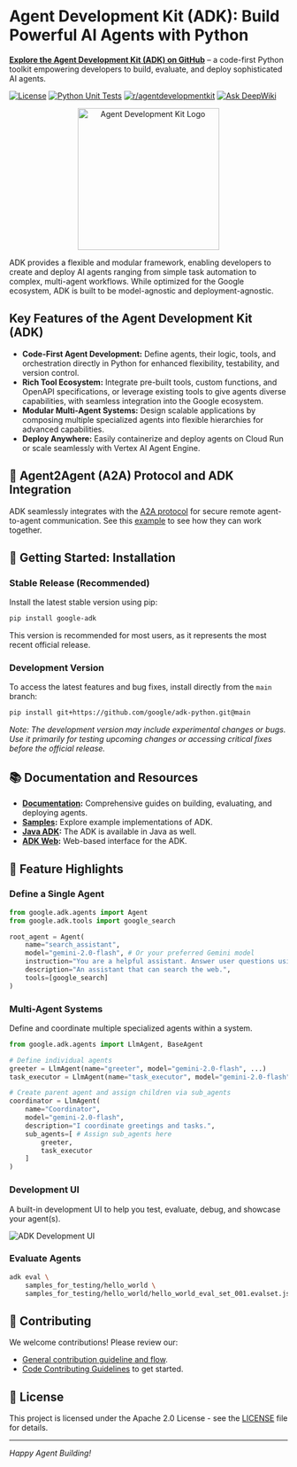 # Agent Development Kit (ADK): Build Powerful AI Agents with Python

**[Explore the Agent Development Kit (ADK) on GitHub](https://github.com/google/adk-python)** – a code-first Python toolkit empowering developers to build, evaluate, and deploy sophisticated AI agents.

[![License](https://img.shields.io/badge/License-Apache_2.0-blue.svg)](LICENSE)
[![Python Unit Tests](https://github.com/google/adk-python/actions/workflows/python-unit-tests.yml/badge.svg)](https://github.com/google/adk-python/actions/workflows/python-unit-tests.yml)
[![r/agentdevelopmentkit](https://img.shields.io/badge/Reddit-r%2Fagentdevelopmentkit-FF4500?style=flat&logo=reddit&logoColor=white)](https://www.reddit.com/r/agentdevelopmentkit/)
[![Ask DeepWiki](https://deepwiki.com/badge.svg)](https://deepwiki.com/google/adk-python)

<div align="center">
  <img src="https://raw.githubusercontent.com/google/adk-python/main/assets/agent-development-kit.png" width="256" alt="Agent Development Kit Logo">
</div>

ADK provides a flexible and modular framework, enabling developers to create and deploy AI agents ranging from simple task automation to complex, multi-agent workflows. While optimized for the Google ecosystem, ADK is built to be model-agnostic and deployment-agnostic.

## Key Features of the Agent Development Kit (ADK)

*   **Code-First Agent Development:** Define agents, their logic, tools, and orchestration directly in Python for enhanced flexibility, testability, and version control.
*   **Rich Tool Ecosystem:** Integrate pre-built tools, custom functions, and OpenAPI specifications, or leverage existing tools to give agents diverse capabilities, with seamless integration into the Google ecosystem.
*   **Modular Multi-Agent Systems:** Design scalable applications by composing multiple specialized agents into flexible hierarchies for advanced capabilities.
*   **Deploy Anywhere:** Easily containerize and deploy agents on Cloud Run or scale seamlessly with Vertex AI Agent Engine.

## 🤖 Agent2Agent (A2A) Protocol and ADK Integration

ADK seamlessly integrates with the [A2A protocol](https://github.com/google-a2a/A2A/) for secure remote agent-to-agent communication.  See this [example](https://github.com/google-a2a/a2a-samples/tree/main/samples/python/agents/google_adk) to see how they can work together.

## 🚀 Getting Started: Installation

### Stable Release (Recommended)

Install the latest stable version using pip:

```bash
pip install google-adk
```

This version is recommended for most users, as it represents the most recent official release.

### Development Version

To access the latest features and bug fixes, install directly from the `main` branch:

```bash
pip install git+https://github.com/google/adk-python.git@main
```

*Note: The development version may include experimental changes or bugs. Use it primarily for testing upcoming changes or accessing critical fixes before the official release.*

## 📚 Documentation and Resources

*   **[Documentation](https://google.github.io/adk-docs):** Comprehensive guides on building, evaluating, and deploying agents.
*   **[Samples](https://github.com/google/adk-samples):** Explore example implementations of ADK.
*   **[Java ADK](https://github.com/google/adk-java):**  The ADK is available in Java as well.
*   **[ADK Web](https://github.com/google/adk-web):**  Web-based interface for the ADK.

## 🏁 Feature Highlights

### Define a Single Agent

```python
from google.adk.agents import Agent
from google.adk.tools import google_search

root_agent = Agent(
    name="search_assistant",
    model="gemini-2.0-flash", # Or your preferred Gemini model
    instruction="You are a helpful assistant. Answer user questions using Google Search when needed.",
    description="An assistant that can search the web.",
    tools=[google_search]
)
```

### Multi-Agent Systems

Define and coordinate multiple specialized agents within a system.

```python
from google.adk.agents import LlmAgent, BaseAgent

# Define individual agents
greeter = LlmAgent(name="greeter", model="gemini-2.0-flash", ...)
task_executor = LlmAgent(name="task_executor", model="gemini-2.0-flash", ...)

# Create parent agent and assign children via sub_agents
coordinator = LlmAgent(
    name="Coordinator",
    model="gemini-2.0-flash",
    description="I coordinate greetings and tasks.",
    sub_agents=[ # Assign sub_agents here
        greeter,
        task_executor
    ]
)
```

### Development UI

A built-in development UI to help you test, evaluate, debug, and showcase your agent(s).

<img src="https://raw.githubusercontent.com/google/adk-python/main/assets/adk-web-dev-ui-function-call.png" alt="ADK Development UI"/>

### Evaluate Agents

```bash
adk eval \
    samples_for_testing/hello_world \
    samples_for_testing/hello_world/hello_world_eval_set_001.evalset.json
```

## 🤝 Contributing

We welcome contributions!  Please review our:

*   [General contribution guideline and flow](https://google.github.io/adk-docs/contributing-guide/).
*   [Code Contributing Guidelines](./CONTRIBUTING.md) to get started.

## 📄 License

This project is licensed under the Apache 2.0 License - see the [LICENSE](LICENSE) file for details.

---

*Happy Agent Building!*
